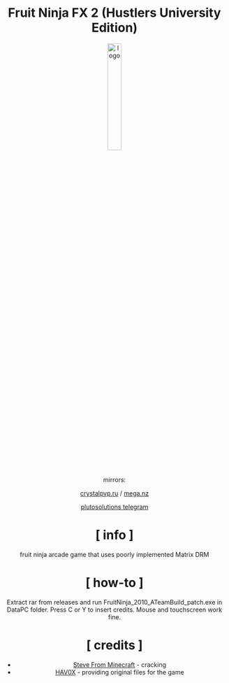 <div  align="center">

# Fruit Ninja FX 2 (Hustlers University Edition)

<img src="https://crystalpvp.ru/fruitninja/allah.png" alt="logo" width="25%" />
  
mirrors:

[crystalpvp.ru](https://crystalpvp.ru/fruitninja) / [mega.nz](https://mega.nz/file/gvd3CQQB#Pqr88Q3Z6fqaMW_siPBaB9GjBexo0MxUXhdwrwuWxHM)

[plutosolutions telegram](https://t.me/plutosolutions)

# [ info ]

fruit ninja arcade game that uses poorly implemented Matrix DRM


# [ how-to ]



Extract rar from releases and run FruitNinja_2010_ATeamBuild_patch.exe in DataPC folder. Press C or Y to insert credits. Mouse and touchscreen work fine.

<div  align="center">

  

# [ credits ]

</div>  

+ [Steve From Minecraft](https://github.com/NUMBERONEMINECRAFTFAN2) - cracking
+ [HAV0X](https://github.com/HAV0X1014) - providing original files for the game
